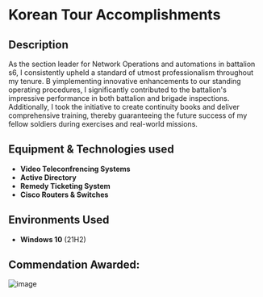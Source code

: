 <h1>Korean Tour Accomplishments </h1>

 

<h2>Description</h2>
As the section leader for Network Operations and automations in battalion s6, I consistently upheld a standard of utmost professionalism throughout my tenure. B yimplementing innovative enhancements to our standing operating procedures, I significantly contributed to the battalion's impressive performance in both battalion and brigade inspections. Additionally, I took the initiative to create continuity books and deliver comprehensive training, thereby guaranteeing the future success of my fellow soldiers during exercises and real-world missions.
<br />


<h2>Equipment & Technologies used</h2>

- <b>Video Teleconfrencing Systems</b> 
- <b>Active Directory
- Remedy Ticketing System
- Cisco Routers & Switches</b>

<h2>Environments Used </h2>

- <b>Windows 10</b> (21H2)

<h2>Commendation Awarded:</h2>

<p align="center">


![image](https://github.com/JonathanTayviah/KoreanTour/assets/153164850/e0417c4c-2fda-4261-b431-738eec742934)
